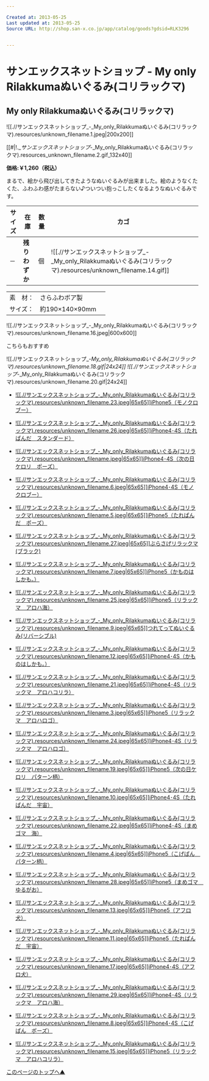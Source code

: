```yaml
---

Created at: 2013-05-25
Last updated at: 2013-05-25
Source URL: http://shop.san-x.co.jp/app/catalog/goods?gdsid=RLK3296


---
```


# サンエックスネットショップ - My only Rilakkumaぬいぐるみ(コリラックマ)


## My only Rilakkumaぬいぐるみ(コリラックマ)

![[.//サンエックスネットショップ_-_My_only_Rilakkumaぬいぐるみ(コリラックマ).resources/unknown_filename.1.jpeg\|200x200]]

[[#|!.__サンエックスネットショップ_-_My_only_Rilakkumaぬいぐるみ(コリラックマ).resources_unknown_filename.2.gif_132x40]]

**価格:￥1,260（税込）**

まるで、絵から飛び出してきたようなぬいぐるみが出来ました。絵のようなくたくた、ふわふわ感がたまらない♪ついつい抱っこしたくなるようなぬいぐるみです。

| サイズ | 在庫  | 数量  | カゴ  |
| --- | --- | --- | --- |
| －   | **残りわずか** | 個   | ![[.//サンエックスネットショップ_-_My_only_Rilakkumaぬいぐるみ(コリラックマ).resources/unknown_filename.14.gif]] |

|     |     |     |
| --- | --- | --- |
| 素　材： | さらふわボア製 |     |
| サイズ： | 約190×140×90mm |

![[.//サンエックスネットショップ_-_My_only_Rilakkumaぬいぐるみ(コリラックマ).resources/unknown_filename.16.jpeg\|600x600]]

こちらもおすすめ

![[.//サンエックスネットショップ_-_My_only_Rilakkumaぬいぐるみ(コリラックマ).resources/unknown_filename.18.gif\|24x24]] ![[.//サンエックスネットショップ_-_My_only_Rilakkumaぬいぐるみ(コリラックマ).resources/unknown_filename.20.gif\|24x24]]

* [![[.//サンエックスネットショップ_-_My_only_Rilakkumaぬいぐるみ(コリラックマ).resources/unknown_filename.23.jpeg|65x65]]iPhone5（モノクロブー）](http://shop.san-x.co.jp/app/catalog/goods?gdsid=MKBK004)

* [![[.//サンエックスネットショップ_-_My_only_Rilakkumaぬいぐるみ(コリラックマ).resources/unknown_filename.26.jpeg|65x65]]iPhone4･4S（たれぱんだ　スタンダード）](http://shop.san-x.co.jp/app/catalog/goods?gdsid=TPDK006)
* [![[.//サンエックスネットショップ_-_My_only_Rilakkumaぬいぐるみ(コリラックマ).resources/unknown_filename.jpeg|65x65]]iPhone4･4S（次の日ケロリ　ポーズ）](http://shop.san-x.co.jp/app/catalog/goods?gdsid=KROK003)
* [![[.//サンエックスネットショップ_-_My_only_Rilakkumaぬいぐるみ(コリラックマ).resources/unknown_filename.6.jpeg|65x65]]iPhone4･4S（モノクロブー）](http://shop.san-x.co.jp/app/catalog/goods?gdsid=MKBK005)
* [![[.//サンエックスネットショップ_-_My_only_Rilakkumaぬいぐるみ(コリラックマ).resources/unknown_filename.5.jpeg|65x65]]iPhone5（たれぱんだ　ポーズ）](http://shop.san-x.co.jp/app/catalog/goods?gdsid=TPDK004)
* [![[.//サンエックスネットショップ_-_My_only_Rilakkumaぬいぐるみ(コリラックマ).resources/unknown_filename.27.jpeg|65x65]]ぶらさげリラックマ(ブラック)](http://shop.san-x.co.jp/app/catalog/goods?gdsid=RLK3313)
* [![[.//サンエックスネットショップ_-_My_only_Rilakkumaぬいぐるみ(コリラックマ).resources/unknown_filename.7.jpeg|65x65]]iPhone5（かものはしかも。）](http://shop.san-x.co.jp/app/catalog/goods?gdsid=KHKK002)
* [![[.//サンエックスネットショップ_-_My_only_Rilakkumaぬいぐるみ(コリラックマ).resources/unknown_filename.25.jpeg|65x65]]iPhone5（リラックマ　アロハ海）](http://shop.san-x.co.jp/app/catalog/goods?gdsid=RLKK089)
* [![[.//サンエックスネットショップ_-_My_only_Rilakkumaぬいぐるみ(コリラックマ).resources/unknown_filename.9.jpeg|65x65]]つれてってぬいぐるみ(リバーシブル)](http://shop.san-x.co.jp/app/catalog/goods?gdsid=RLK3314)
* [![[.//サンエックスネットショップ_-_My_only_Rilakkumaぬいぐるみ(コリラックマ).resources/unknown_filename.12.jpeg|65x65]]iPhone4･4S（かものはしかも。）](http://shop.san-x.co.jp/app/catalog/goods?gdsid=KHKK003)
* [![[.//サンエックスネットショップ_-_My_only_Rilakkumaぬいぐるみ(コリラックマ).resources/unknown_filename.21.jpeg|65x65]]iPhone4･4S（リラックマ　アロハコリラ）](http://shop.san-x.co.jp/app/catalog/goods?gdsid=RLKK093)
* [![[.//サンエックスネットショップ_-_My_only_Rilakkumaぬいぐるみ(コリラックマ).resources/unknown_filename.3.jpeg|65x65]]iPhone5（リラックマ　アロハロゴ）](http://shop.san-x.co.jp/app/catalog/goods?gdsid=RLKK091)
* [![[.//サンエックスネットショップ_-_My_only_Rilakkumaぬいぐるみ(コリラックマ).resources/unknown_filename.24.jpeg|65x65]]iPhone4･4S（リラックマ　アロハロゴ）](http://shop.san-x.co.jp/app/catalog/goods?gdsid=RLKK094)
* [![[.//サンエックスネットショップ_-_My_only_Rilakkumaぬいぐるみ(コリラックマ).resources/unknown_filename.19.jpeg|65x65]]iPhone5（次の日ケロリ　パターン柄）](http://shop.san-x.co.jp/app/catalog/goods?gdsid=KROK002)
* [![[.//サンエックスネットショップ_-_My_only_Rilakkumaぬいぐるみ(コリラックマ).resources/unknown_filename.10.jpeg|65x65]]iPhone4･4S（たれぱんだ　宇宙）](http://shop.san-x.co.jp/app/catalog/goods?gdsid=TPDK007)
* [![[.//サンエックスネットショップ_-_My_only_Rilakkumaぬいぐるみ(コリラックマ).resources/unknown_filename.22.jpeg|65x65]]iPhone4･4S（まめゴマ　海）](http://shop.san-x.co.jp/app/catalog/goods?gdsid=MMGK002)
* [![[.//サンエックスネットショップ_-_My_only_Rilakkumaぬいぐるみ(コリラックマ).resources/unknown_filename.4.jpeg|65x65]]iPhone5（こげぱん　パターン柄）](http://shop.san-x.co.jp/app/catalog/goods?gdsid=KOPK002)
* [![[.//サンエックスネットショップ_-_My_only_Rilakkumaぬいぐるみ(コリラックマ).resources/unknown_filename.28.jpeg|65x65]]iPhone5（まめゴマ　ゆるがお）](http://shop.san-x.co.jp/app/catalog/goods?gdsid=MMGK001)
* [![[.//サンエックスネットショップ_-_My_only_Rilakkumaぬいぐるみ(コリラックマ).resources/unknown_filename.13.jpeg|65x65]]iPhone5（アフロ犬）](http://shop.san-x.co.jp/app/catalog/goods?gdsid=AFKK001)
* [![[.//サンエックスネットショップ_-_My_only_Rilakkumaぬいぐるみ(コリラックマ).resources/unknown_filename.11.jpeg|65x65]]iPhone5（たれぱんだ　宇宙）](http://shop.san-x.co.jp/app/catalog/goods?gdsid=TPDK005)
* [![[.//サンエックスネットショップ_-_My_only_Rilakkumaぬいぐるみ(コリラックマ).resources/unknown_filename.17.jpeg|65x65]]iPhone4･4S（アフロ犬）](http://shop.san-x.co.jp/app/catalog/goods?gdsid=AFKK002)
* [![[.//サンエックスネットショップ_-_My_only_Rilakkumaぬいぐるみ(コリラックマ).resources/unknown_filename.29.jpeg|65x65]]iPhone4･4S（リラックマ　アロハ海）](http://shop.san-x.co.jp/app/catalog/goods?gdsid=RLKK092)
* [![[.//サンエックスネットショップ_-_My_only_Rilakkumaぬいぐるみ(コリラックマ).resources/unknown_filename.8.jpeg|65x65]]iPhone4･4S（こげぱん　ポーズ）](http://shop.san-x.co.jp/app/catalog/goods?gdsid=KOPK003)
* [![[.//サンエックスネットショップ_-_My_only_Rilakkumaぬいぐるみ(コリラックマ).resources/unknown_filename.15.jpeg|65x65]]iPhone5（リラックマ　アロハコリラ）](http://shop.san-x.co.jp/app/catalog/goods?gdsid=RLKK090)

[このページのトップへ▲](http://shop.san-x.co.jp/app/catalog/goods?gdsid=RLK3296#top)

